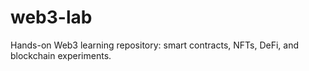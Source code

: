 # web3-lab
Hands-on Web3 learning repository: smart contracts, NFTs, DeFi, and blockchain experiments.
